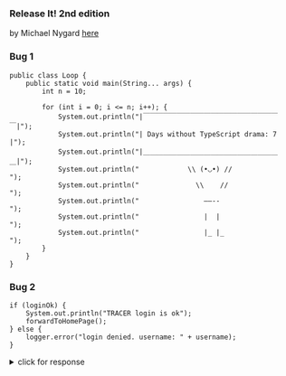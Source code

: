 
### Release It! 2nd edition

by Michael Nygard [here](https://learning.oreilly.com/library/view/release-it-2nd/9781680504552/)

### Bug 1 

```
public class Loop {
    public static void main(String... args) {
        int n = 10;

        for (int i = 0; i <= n; i++); { 
            System.out.println("|￣￣￣￣￣￣￣￣￣￣￣￣￣￣￣￣￣￣￣￣￣|");
            System.out.println("| Days without TypeScript drama: 7  |");
            System.out.println("|＿＿＿＿＿＿＿＿＿＿＿＿＿＿＿＿＿＿＿＿＿|");
            System.out.println("            \\ (•◡•) //             ");
            System.out.println("              \\    //              "); 
            System.out.println("                ——--                ");
            System.out.println("                |  |                ");
            System.out.println("                |_ |_               ");
        }
    }
}
```

### Bug 2 

```
if (loginOk) {
    System.out.println("TRACER login is ok");
    forwardToHomePage();
} else {
    logger.error("login denied. username: " + username);
}
```

<details>
<summary>click for response</summary>
<pre>
if (loginOk) {
    System.out.println("TRACER login is ok");
    forwardToHomePage();
} else {
    logger.error("login denied. username: " + username);
}
</pre>
</details>
